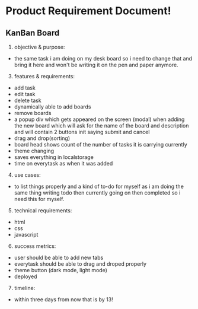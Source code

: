# Product Requirement Document!

## KanBan Board

1. objective & purpose:
- the same task i am doing on my desk board so i need to change that and bring it here and won't be writing it on the pen and paper anymore.


3. features & requirements:
- add task
- edit task
- delete task
- dynamically able to add boards
- remove boards
- a popup div which gets appeared on the screen (modal) when adding the new board which will ask for the name of the board and description and will contain 2 buttons init saying submit and cancel 
- drag and drop(sorting)
- board head shows count of the number of tasks it is carrying currently
- theme changing
- saves everything in localstorage
- time on everytask as when it was added

4. use cases:
- to list things properly and a kind of to-do for myself as i am doing the same thing writing todo then currently going on then completed so i need this for myself.

5. technical requirements:
- html
- css
- javascript

6. success metrics:
- user should be able to add new tabs
- everytask should be able to drag and droped properly
- theme button (dark mode, light mode)
- deployed

7. timeline:
- within three days from now that is by 13!